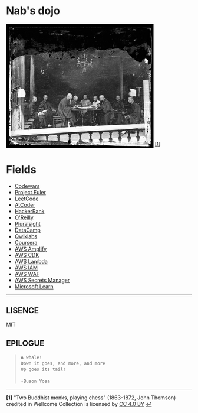 # Nab's dojo
<img src=dojo.jpg width=400 /> <sup id="a1">[[1]](#f1)</sup>

# Fields
- [Codewars](https://codewars.com)
- [Project Euler](https://projecteuler.net)
- [LeetCode](https://leetcode.com)
- [AtCoder](https://atcoder.jp)
- [HackerRank](https://www.hackerrank.com/)
- [O'Reilly](https://www.oreilly.com/)
- [Pluralsight](https://www.pluralsight.com/)
- [DataCamp](https://www.datacamp.com/)
- [Qwiklabs](https://www.qwiklabs.com)
- [Coursera](https://www.coursera.org/)
- [AWS Amplify](https://aws.amazon.com/amplify/)
- [AWS CDK](https://aws.amazon.com/cdk/)
- [AWS Lambda](https://aws.amazon.com/lambda/)
- [AWS IAM](https://aws.amazon.com/iam/)
- [AWS WAF](https://aws.amazon.com/waf/)
- [AWS Secrets Manager](https://aws.amazon.com/secrets-manager/)
- [Microsoft Learn](https://docs.microsoft.com/learn/)

---

## LISENCE
MIT

## EPILOGUE
>     A whale!
>     Down it goes, and more, and more
>     Up goes its tail!
>
>     -Buson Yosa

---

<b id="f1">[1]</b> "Two Buddhist monks, playing chess" (1863-1872, John Thomson) credited in Wellcome Collection is licensed by [CC 4.0 BY](https://creativecommons.org/licenses/by/4.0/) [↩](#a1)

